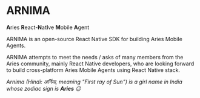 # ARNIMA
**A**ries **R**eact-**N**at**I**ve **M**obile **A**gent

ARNIMA is an open-source React Native SDK for building Aries Mobile Agents.

ARNIMA attempts to meet the needs / asks of many members from the Aries community, mainly React Native developers, who are looking forward to build cross-platform Aries Mobile Agents using React Native stack.

_Arnima (Hindi: अर्निमा, meaning "First ray of Sun") is a girl name in India whose zodiac sign is **Aries** :wink:_
